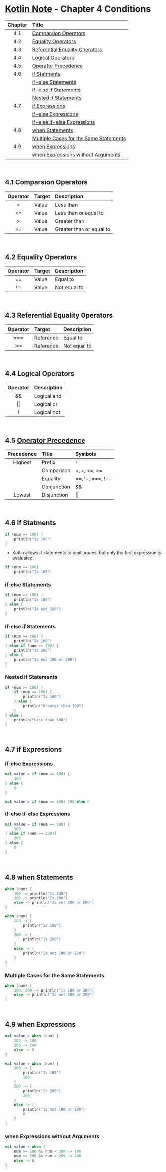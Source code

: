 # [Kotlin Note](../../README.md) - Chapter 4 Conditions
| Chapter | Title |
| :-: | :- |
| 4.1 | [Comparsion Operators](#41-comparsion-operators) |
| 4.2 | [Equality Operators](#42-equality-operators) |
| 4.3 | [Referential Equality Operators](#43-referential-equality-operators) |
| 4.4 | [Logical Operators](#44-logical-operators) |
| 4.5 | [Operator Precedence](#45-operator-precedence) |
| 4.6 | [if Statments](#46-if-statments) |
|  | [if-else Statements](#if-else-statements) |
|  | [if-else if Statements](#if-else-if-statements) |
|  | [Nested if Statements](#nested-if-statements) |
| 4.7 | [if Expressions](#47-if-expressions) |
|  | [if-else Expressions](#if-else-expressions) |
|  | [if-else if-else Expressions](#if-else-if-else-expressions) |
| 4.8 | [when Statements](#48-when-statements) |
|  | [Multiple Cases for the Same Statements](#multiple-cases-for-the-same-statements) |
| 4.9 | [when Expressions](#49-when-expressions) |
|  | [when Expressions without Arguments](#when-expressions-without-arguments) |

<br />

## 4.1 Comparsion Operators
| Operator | Target | Description |
| :--: | :-- | :-- |
| < | Value | Less than |
| <= | Value | Less than or equal to |
| > | Value | Greater than |
| >= | Value | Greater than or equal to |

<br />

## 4.2 Equality Operators
| Operator | Target | Description |
| :--: | :-- | :-- |
| == | Value | Equal to |
| != | Value | Not equal to |

<br />

## 4.3 Referential Equality Operators
| Operator | Target | Description |
| :--: | :-- | :-- |
| === | Reference | Equal to |
| !== | Reference | Not equal to |

<br />

## 4.4 Logical Operators
| Operator | Description |
| :--: | :-- |
| && | Logical and |
| \|\| | Logical or |
| ! | Logical not |

<br />

## 4.5 [Operator Precedence](https://kotlinlang.org/docs/reference/grammar.html#expressions)
| Precedence | Title | Symbols |
| :--: | :-- | :-- |
| Highest | Prefix | ! |
|  | Comparison | <, >, <=, >= |
|  | Equality | ==, !=, ===, !== |
|  | Conjunction | && |
| Lowest | Disjunction | \|\| |

<br />

## 4.6 if Statments
```kotlin
if (num == 100) {
    println("Is 100")
}
```

- Kotlin allows if statements to omit braces, but only the first expression is evaluated.
```kotlin
if (num == 100)
    println("Is 100")
```

### if-else Statements
```kotlin
if (num == 100) {
    println("Is 100")
} else {
    println("Is not 100")
}
```

### if-else if Statements
```kotlin
if (num == 100) {
    println("Is 100")
} else if (num == 200) {
    println("Is 200")
} else {
    println("Is not 100 or 200")
}
```

### Nested if Statements
```kotlin
if (num >= 100) {
    if (num == 100) {
        println("Is 100")
    } else {
        println("Greater than 100")
    }
} else {
    println("Less than 100")
}
```

<br />

## 4.7 if Expressions
### if-else Expressions
```kotlin
val value = if (num == 100) {
    100
} else {
    0
}
```
```kotlin
val value = if (num == 100) 100 else 0
```

### if-else if-else Expressions
```kotlin
val value = if (num == 100) {
    100
} else if (num == 200){
    200
} else {
    0
}
```

<br />

## 4.8 when Statements
```kotlin
when (num) {
    100 -> println("Is 100")
    200 -> println("Is 200")
    else -> println("Is not 100 or 200")
}
```
```kotlin
when (num) {
    100 -> {
        println("Is 100")
    }
    200 -> {
        println("Is 200")
    }
    else -> {
        println("Is not 100 or 200")
    }
}
```

### Multiple Cases for the Same Statements
```kotlin
when (num) {
    100, 200 -> println("Is 100 or 200")
    else -> println("Is not 100 or 200")
}
```

<br />

## 4.9 when Expressions
```kotlin
val value = when (num) {
    100 -> 100
    200 -> 200
    else -> 0
}
```
```kotlin
val value = when (num) {
    100 -> {
        println("Is 100")
        100
    }
    200 -> {
        println("Is 200")
        200
    }
    else -> {
        println("Is not 100 or 200")
        0
    }
}
```

### when Expressions without Arguments
```kotlin
val value = when {
    num >= 100 && num < 200 -> 100
    num >= 200 && num < 299 -> 200
    else -> 0
}
```

<br />
